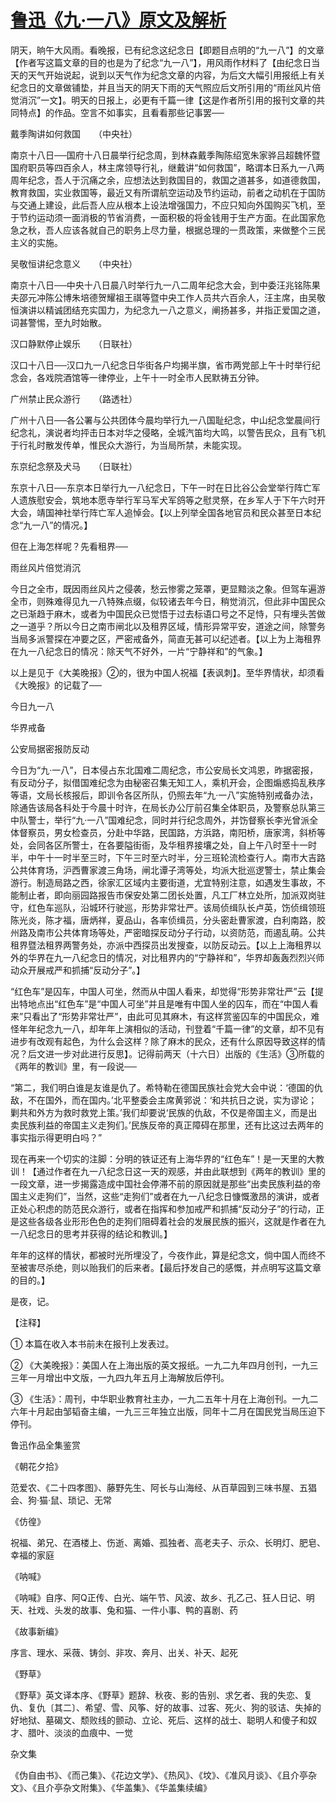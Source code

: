 # [鲁迅《九·一八》原文及解析](https://www.vrrw.net/wx/8022.html)

阴天，晌午大风雨。看晚报，已有纪念这纪念日【即题目点明的“九一八”】的文章【作者写这篇文章的目的也是为了纪念“九一八”】，用风雨作材料了【由纪念日当天的天气开始说起，说到以天气作为纪念文章的内容，为后文大幅引用报纸上有关纪念日的文章做铺垫，并且当天的阴天下雨的天气照应后文所引用的“雨丝风片倍觉消沉”一文】。明天的日报上，必更有千篇一律【这是作者所引用的报刊文章的共同特点】的作品。空言不如事实，且看看那些记事罢──



戴季陶讲如何救国　　（中央社）

南京十八日──国府十八日晨举行纪念周，到林森戴季陶陈绍宽朱家骅吕超魏怀暨国府职员等四百余人，林主席领导行礼，继戴讲“如何救国”，略谓本日系九一八两周年纪念，吾人于沉痛之余，应想法达到救国目的，救国之道甚多，如道德救国，教育救国，实业救国等，最近又有所谓航空运动及节约运动，前者之动机在于国防与交通上建设，此后吾人应从根本上设法增强国力，不应只知向外国购买飞机，至于节约运动须一面消极的节省消费，一面积极的将金钱用于生产方面。在此国家危急之秋，吾人应该各就自己的职务上尽力量，根据总理的一贯政策，来做整个三民主义的实施。

吴敬恒讲纪念意义　　（中央社）

南京十八日──中央十八日晨八时举行九一八二周年纪念大会，到中委汪兆铭陈果夫邵元冲陈公博朱培德贺耀祖王祺等暨中央工作人员共六百余人，汪主席，由吴敬恒演讲以精诚团结充实国力，为纪念九一八之意义，阐扬甚多，并指正爱国之道，词甚警惕，至九时始散。

汉口静默停止娱乐　　（日联社）

汉口十八日──汉口九一八纪念日华街各户均揭半旗，省市两党部上午十时举行纪念会，各戏院酒馆等一律停业，上午十一时全市人民默祷五分钟。

广州禁止民众游行　　（路透社）

广州十八日──各公署与公共团体今晨均举行九一八国耻纪念，中山纪念堂晨间行纪念礼，演说者均抨击日本对华之侵略，全城汽笛均大鸣，以警告民众，且有飞机于行礼时散发传单，惟民众大游行，为当局所禁，未能实现。

东京纪念祭及犬马　　（日联社）

东京十八日──东京本日举行九一八纪念日，下午一时在日比谷公会堂举行阵亡军人遗族慰安会，筑地本愿寺举行军马军犬军鸽等之慰灵祭，在乡军人于下午六时开大会，靖国神社举行阵亡军人追悼会。【以上列举全国各地官员和民众甚至日本纪念“九一八”的情况。】

但在上海怎样呢？先看租界──

雨丝风片倍觉消沉

今日之全市，既因雨丝风片之侵袭，愁云惨雾之笼罩，更显黯淡之象。但驾车遍游全市，则殊难得见九一八特殊点缀，似较诸去年今日，稍觉消沉，但此非中国民众之已渐趋于麻木，或者为中国民众已觉悟于过去标语口号之不足恃，只有埋头苦做之一道乎？所以今日之南市闸北以及租界区域，情形异常平安，道途之间，除警务当局多派警探在冲要之区，严密戒备外，简直无甚可以纪述者。【以上为上海租界在九一八纪念日的情况：除天气不好外，一片“宁静祥和”的气象。】

以上是见于《大美晚报》②的，很为中国人祝福【表讽刺】。至华界情状，却须看《大晚报》的记载了──

今日九一八

华界戒备

公安局据密报防反动

今日为“九·一八”，日本侵占东北国难二周纪念，市公安局长文鸿恩，昨据密报，有反动分子，拟借国难纪念为由秘密召集无知工人，乘机开会，企图煽惑捣乱秩序等语，文局长核报后，即训令各区所队，仍照去年“九·一八”实施特别戒备办法，除通告该局各科处于今晨十时许，在局长办公厅前召集全体职员，及警察总队第三中队警士，举行“九·一八”国难纪念，同时并行纪念周外，并饬督察长李光曾派全体督察员，男女检查员，分赴中华路，民国路，方浜路，南阳桥，唐家湾，斜桥等处，会同各区所警士，在各要隘街衙，及华租界接壤之处，自上午八时至十一时半，中午十一时半至三时，下午三时至六时半，分三班轮流检查行人。南市大吉路公共体育场，沪西曹家渡三角场，闸北谭子湾等处，均派大批巡逻警士，禁止集会游行。制造局路之西，徐家汇区域内主要街道，尤宜特别注意，如遇发生事故，不能制止者，即向丽园路报告市保安处第二团长处置，凡工厂林立处所，加派双岗驻守，红色车巡队，沿城环行驶巡，形势非常壮严。该局侦缉队长卢英，饬侦缉领班陈光炎，陈才福，唐炳祥，夏品山，各率侦缉员，分头密赴曹家渡，白利南路，胶州路及南市公共体育场等处，严密暗探反动分子行动，以资防范，而遏乱萌。公共租界暨法租界两警务处，亦派中西探员出发搜查，以防反动云。【以上上海租界以外的华界在九一八纪念日的情况，对比租界内的“宁静祥和”，华界却轰轰烈烈兴师动众开展戒严和抓捕“反动分子”。】

“红色车”是囚车，中国人可坐，然而从中国人看来，却觉得“形势非常壮严”云【提出特地点出“红色车”是“中国人可坐”并且是唯有中国人坐的囚车，而在“中国人看来”只看出了“形势非常壮严”，由此可见其麻木，有这样赏鉴囚车的中国民众，难怪年年纪念九一八，却年年上演相似的活动，刊登着“千篇一律”的文章，却不见有进步有改观有起色，为什么会这样？除了麻木的民众，还有什么原因导致这样的情况？后文进一步对此进行反思】。记得前两天（十六日）出版的《生活》③所载的《两年的教训》里，有一段说──

“第二，我们明白谁是友谁是仇了。希特勒在德国民族社会党大会中说：‘德国的仇敌，不在国外，而在国内。’北平整委会主席黄郛说：‘和共抗日之说，实为谬论；剿共和外方为救时救党上策。’我们却要说‘民族的仇敌，不仅是帝国主义，而是出卖民族利益的帝国主义走狗们。’民族反帝的真正障碍在那里，还有比这过去两年的事实指示得更明白吗？”

现在再来一个切实的注脚：分明的铁证还有上海华界的“红色车”！是一天里的大教训！【通过作者在九一八纪念日这一天的观感，并由此联想到《两年的教训》里的一段文章，进一步揭露造成中国社会停滞不前的原因就是那些“出卖民族利益的帝国主义走狗们”，当然，这些“走狗们”或者在九一八纪念日慷慨激昂的演讲，或者正处心积虑的防范民众游行，或者在指挥和参加戒严和抓捕“反动分子”的行动，正是这些各级各业形形色色的走狗们阻碍着社会的发展民族的振兴，这就是作者在九一八纪念日的思考并获得的结论和教训。】

年年的这样的情状，都被时光所埋没了，今夜作此，算是纪念文，倘中国人而终不至被害尽杀绝，则以贻我们的后来者。【最后抒发自己的感慨，并点明写这篇文章的目的。】

是夜，记。



【注释】

① 本篇在收入本书前未在报刊上发表过。

② 《大美晚报》：美国人在上海出版的英文报纸。一九二九年四月创刊，一九三三年一月增出中文版，一九四九年五月上海解放后停刊。



③ 《生活》：周刊，中华职业教育社主办，一九二五年十月在上海创刊。一九二六年十月起由邹韬奋主编，一九三三年独立出版，同年十二月在国民党当局压迫下停刊。

鲁迅作品全集鉴赏

《朝花夕拾》

范爱农、《二十四孝图》、藤野先生、阿长与山海经、从百草园到三味书屋、五猖会、狗·猫·鼠、琐记、无常

《仿徨》

祝福、弟兄、在酒楼上、伤逝、离婚、孤独者、高老夫子、示众、长明灯、肥皂、幸福的家庭

《呐喊》

《呐喊》自序、阿Q正传、白光、端午节、风波、故乡、孔乙己、狂人日记、明天、社戏、头发的故事、兔和猫、一件小事、鸭的喜剧、药

《故事新编》

序言、理水、采薇、铸剑、非攻、奔月、出关、补天、起死

《野草》

《野草》英文译本序、《野草》题辞、秋夜、影的告别、求乞者、我的失恋、复仇、复仇〔其二〕、希望、雪、风筝、好的故事、过客、死火、狗的驳诘、失掉的好地狱、墓碣文、颓败线的颤动、立论、死后、这样的战士、聪明人和傻子和奴才、腊叶、淡淡的血痕中、一觉

杂文集

《伪自由书》、《而己集》、《花边文学》、《热风》、《坟》、《准风月谈》、《且介亭杂文》、《且介亭杂文附集》、《华盖集》、《华盖集续编》

